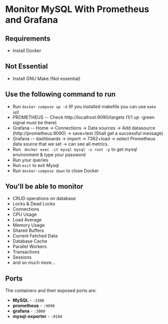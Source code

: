 # Monitor MySQL With Prometheus and Grafana


## Requirements
* Install Docker

## Not Essential 
* Install GNU Make (Not essential)

## Use the following command to run
* Run `docker compose up -d` (If you installed makefile you can use `make up`)
* PROMETHEUS -- Check http://localhost:9090/targets (1/1 up -green signal must be there)
* Grafana -- Home -> Connections -> Data sources -> Add datasource (http://prometheus:9090) -> save+test (Shall get a successful message)
* Grafana -- dashboards -> import -> 7362+load -> select Prometheus data source that we set -> can see all metrics.
* Run ` docker exec -it mysql mysql -u root -p` to get mysql environment & type your password
* Run your queries
* Run `exit` to exit Mysql
* Run `docker-compose down` to close Docker


## You'll be able to monitor  
* CRUD operations on database
* Locks & Dead Locks
* Connections
* CPU Usage
* Load Average
* Memory Usage
* Shared Buffers
* Current Fetched Data
* Database Cache
* Parallel Workers
* Transactions
* Sessions
* and so much more...
  

## Ports
The containers and their exposed ports are:

-   **MySQL** - `:3306`
-   **prometheus** - `:9090`
-   **grafana** - `:3000`
-   **mysql-exporter** - `:9104`


